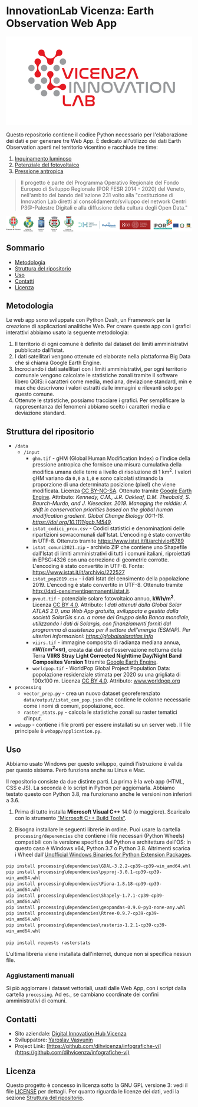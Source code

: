 # InnovationLab Vicenza: Earth Observation Web App

![logo InnovationLab Vicenza](webapp/static/img/logo-innovationlab.png)

Questo repositorio contiene il codice Python necessario per l'elaborazione dei dati e per generare tre Web App. È dedicato all'utilizzo dei dati Earth Observation aperti nel territorio vicentino e racchiude tre time:

1. [Inquinamento luminoso](http://dash-multipage.eu-south-1.elasticbeanstalk.com/inquinamento-luminoso)
2. [Potenziale del fotovoltaico](http://dash-multipage.eu-south-1.elasticbeanstalk.com/fotovoltaico)
3. [Pressione antropica](http://dash-multipage.eu-south-1.elasticbeanstalk.com/pressione-antropica)

> Il progetto è parte del Programma Operativo Regionale del Fondo Europeo di Sviluppo Regionale (POR FESR 2014 - 2020) del Veneto, nell'ambito del bando dell'azione 231 volto alla "costituzione di Innovation Lab diretti al consolidamento/sviluppo del network Centri P3@-Palestre Digitali e alla diffusione della cultura degli Open Data."

![logo of participants](webapp/static/img/logos.png)

## Sommario

- [Metodologia](#metodologia)
- [Struttura del ripositorio](#struttura-del-ripositorio)
- [Uso](#uso)
- [Contatti](#contatti)
- [Licenza](#licenza)

## Metodologia

Le web app sono sviluppate con Python Dash, un Framework per la creazione di applicazioni analitiche Web. Per creare queste app con i grafici interattivi abbiamo usato la seguente metodologia:

1. Il territorio di ogni comune è definito dal dataset dei limiti amministrativi pubblicato dall'Istat.
2. I dati satellitari vengono ottenute ed elaborate nella piattaforma Big Data che si chiama Google Earth Engine.
3. Incrociando i dati satellitari con i limiti amministrativi, per ogni territorio comunale vengono calcolate le statistiche zonali tramite il software libero QGIS: i caratteri come media, mediana, deviazione standard, min e max che descrivono i valori estratti dalle immagini e rilevanti solo per questo comune.
4. Ottenute le statistiche, possiamo tracciare i grafici. Per semplificare la rappresentanza dei fenomeni abbiamo scelto i caratteri media e deviazione standard.

## Struttura del ripositorio

* `/data`
  * `/input`
    * `ghm.tif` - gHM (Global Human Modification Index) o l'indice della pressione antropica che fornisce una misura cumulativa della modifica umana delle terre a livello di risoluzione di 1 km<sup>2</sup>. I valori gHM variano da `0,0` a `1,0` e sono calcolati stimando la proporzione di una determinata posizione (pixel) che viene modificata. Licenza [CC BY-NC-SA](https://creativecommons.org/licenses/by-nc-sa/2.0/). Ottenuto tramite [Google Earth Engine](https://developers.google.com/earth-engine/datasets/catalog/CSP_HM_GlobalHumanModification). Attributo: *Kennedy, C.M., J.R. Oakleaf, D.M. Theobald, S. Baurch-Murdo, and J. Kiesecker. 2019. Managing the middle: A shift in conservation priorities based on the global human modification gradient. Global Change Biology 00:1-16. https://doi.org/10.1111/gcb.14549.*
    * `istat_codici_prov.csv` - Codici statistici e denominazioni delle ripartizioni sovracomunali dall'Istat. L'encoding è stato convertito in UTF-8. Ottenuto tramite https://www.istat.it/it/archivio/6789
    * `istat_comuni2021.zip` - archivio ZIP che contiene uno Shapefile dall'Istat di limiti amministrativi di tutti i comuni italiani, riproiettati in EPSG:4326 con una correzione di geometrie corrotte. L'encoding è stato convertito in UTF-8. Fonte: https://www.istat.it/it/archivio/222527
    * `istat_pop2019.csv` - i dati Istat del censimento della popolazione 2019. L'encoding è stato convertito in UTF-8. Ottenuto tramite http://dati-censimentipermanenti.istat.it.
    * `pvout.tif` - potenziale solare fotovoltaico annuo, **kWh/m<sup>2</sup>**. Licenza [CC BY 4.0](https://creativecommons.org/licenses/by/4.0/). Attributo: *I dati ottenuti dalla Global Solar ATLAS 2.0, una Web App gratuita, sviluppata e gestita dalla società SolarGis s.r.o. a nome del Gruppo della Banca mondiale, utilizzando i dati di Solargis, con finanziamenti forniti dal programma di assistenza per il settore dell'energia (ESMAP). Per ulteriori informazioni: https://globalsolaratlas.info*
    * `viirs.tif` - immagine composita di radianza mediana annua, **nW/(cm<sup>2</sup>×sr)**, creata dai dati dell'osservazione notturna della Terra **VIIRS Stray Light Corrected Nighttime Day/Night Band Composites Version 1** tramite [Google Earth Engine](https://developers.google.com/earth-engine/datasets/catalog/NOAA_VIIRS_DNB_MONTHLY_V1_VCMSLCFG).
    * `worldpop.tif` - WorldPop Global Project Population Data: popolazione residenziale stimata per 2020 su una grigliata di 100x100 m. Licenza [CC BY 4.0](https://creativecommons.org/licenses/by/4.0/). Attributo: www.worldpop.org
* `processing`
  * `vector_prep.py` - crea un nuovo dataset georeferenziato `data/output/istat_com_pop.json` che contiene le colonne necessarie come i nomi di comuni, popolazione, ecc.
  * `raster_stats.py` - calcola le statistiche zonali su raster tematici d'input. 
* `webapp` - contiene i file pronti per essere installati su un server web. Il file principale è `webapp/application.py`.

## Uso

Abbiamo usato Windows per questo sviluppo, quindi l'istruzione è valida per questo sistema. Però funziona anche su Linux e Mac.

Il repositorio consiste da due distinte parti. La prima è la web app (HTML, CSS e JS). La seconda è lo script in Python per aggiornarla. Abbiamo testato questo con Python 3.8, ma funzionano anche le versioni non inferiori a 3.6.

1. Prima di tutto installa **Microsoft Visual C++** 14.0 (o maggiore). Scaricalo con lo strumento ["Microsoft C++ Build Tools"](https://visualstudio.microsoft.com/visual-cpp-build-tools/). 
   
2. Bisogna installare le seguenti librerie in ordine. Puoi usare la cartella ` processing/depenencies` che contiene i file necessari (Python Wheels) compatibili con la versione specifica del Python e architettura dell'OS: in questo caso è Windows x64, Python 3.7 o Python 3.8. Altrimenti scarica i Wheel dall'[Unofficial Windows Binaries for Python Extension Packages](https://www.lfd.uci.edu/~gohlke/pythonlibs/).

```
pip install processing\dependencies\GDAL-3.2.2-cp39-cp39-win_amd64.whl
pip install processing\dependencies\pyproj-3.0.1-cp39-cp39-win_amd64.whl
pip install processing\dependencies\Fiona-1.8.18-cp39-cp39-win_amd64.whl
pip install processing\dependencies\Shapely-1.7.1-cp39-cp39-win_amd64.whl
pip install processing\dependencies\geopandas-0.9.0-py3-none-any.whl
pip install processing\dependencies\Rtree-0.9.7-cp39-cp39-win_amd64.whl
pip install processing\dependencies\rasterio-1.2.1-cp39-cp39-win_amd64.whl
   
pip install requests rasterstats
```

L'ultima libreria viene installata dall'internet, dunque non si specifica nessun file.

### Aggiustamenti manuali

Si piò aggiornare i dataset vettoriali, usati dalle Web App, con i script dalla cartella `processing`. Ad es., se cambiano coordinate dei confini amministrativi di comuni.

## Contatti

- Sito
  aziendale: [Digital Innovation Hub Vicenza](https://digitalinnovationhubvicenza.it/)
- Sviluppatore: [Yaroslav Vasyunin](https://www.linkedin.com/in/vasyunin)
- Project
  Link: [https://github.com/dihvicenza/infografiche-vi](https://github.com/dihvicenza/infografiche-vi)

## Licenza

Questo progetto è concesso in licenza sotto la GNU GPL versione 3: vedi il file [LICENSE](LICENSE) per dettagli. Per quanto riguarda le licenze dei dati, vedi la sezione [Struttura del ripositorio](#struttura-del-ripositorio).
